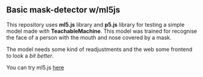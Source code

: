 ## Basic mask-detector w/ml5js

This repository uses **ml5.js** library and **p5.js** library for testing a simple model made with
**TeachableMachine**. This model was trained for recognise the face of a person with the
mouth and nose covered by a mask.

The model needs some kind of readjustments and the web some frontend to look a *bit better*.

You can try ml5.js [here](https://ml5js.org/)
